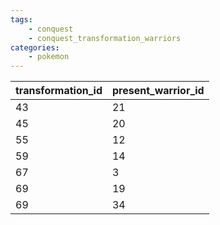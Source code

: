 ```yaml
---
tags:
    - conquest
    - conquest_transformation_warriors
categories:
    - pokemon
---
```


| transformation_id | present_warrior_id |
|-------------------|--------------------|
| 43                | 21                 |
| 45                | 20                 |
| 55                | 12                 |
| 59                | 14                 |
| 67                | 3                  |
| 69                | 19                 |
| 69                | 34                 |
